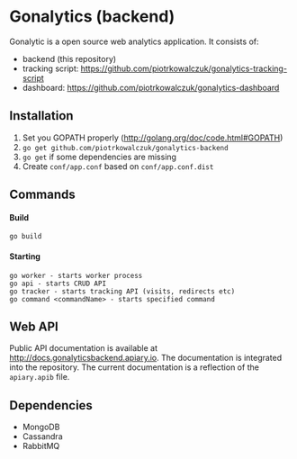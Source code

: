 Gonalytics (backend)
=============

Gonalytic is a open source web analytics application. It consists of:
- backend (this repository)
- tracking script: https://github.com/piotrkowalczuk/gonalytics-tracking-script
- dashboard: https://github.com/piotrkowalczuk/gonalytics-dashboard

Installation
------------
1. Set you GOPATH properly (http://golang.org/doc/code.html#GOPATH)
2. `go get github.com/piotrkowalczuk/gonalytics-backend`
3. `go get` if some dependencies are missing
4. Create `conf/app.conf` based on `conf/app.conf.dist`

Commands
--------

#### Build

    go build

#### Starting

    go worker - starts worker process
    go api - starts CRUD API
    go tracker - starts tracking API (visits, redirects etc)
    go command <commandName> - starts specified command

Web API
--------
Public API documentation is available at http://docs.gonalyticsbackend.apiary.io. The documentation is integrated into the repository. The current documentation is a reflection of the `apiary.apib` file.

Dependencies
------------
- MongoDB
- Cassandra
- RabbitMQ
